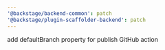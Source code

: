 ```yaml
---
'@backstage/backend-common': patch
'@backstage/plugin-scaffolder-backend': patch
---
```


add defaultBranch property for publish GitHub action
